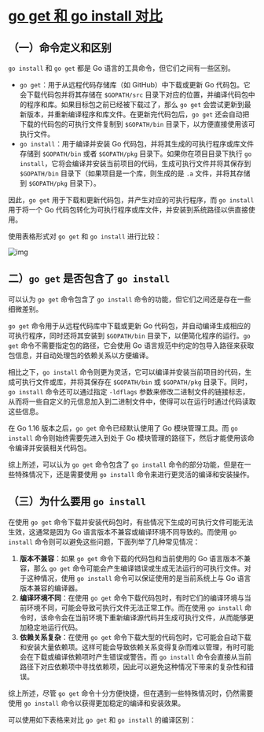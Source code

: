 # [go get 和 go install 对比](https://www.cnblogs.com/xingxia/p/golang_get_and_install.html)





## （一）命令定义和区别

`go install` 和 `go get` 都是 Go 语言的工具命令，但它们之间有一些区别。

- `go get`：用于从远程代码存储库（如 GitHub）中下载或更新 Go 代码包。它会下载代码包并将其存储在 `$GOPATH/src` 目录下对应的位置，并编译代码包中的程序和库。如果目标包之前已经被下载过了，那么 `go get` 会尝试更新到最新版本，并重新编译程序和库文件。在更新完代码包后，`go get` 还会自动把下载的代码包的可执行文件复制到 `$GOPATH/bin` 目录下，以方便直接使用该可执行文件。
- `go install`：用于编译并安装 Go 代码包，并将其生成的可执行程序或库文件存储到 `$GOPATH/bin` 或者 `$GOPATH/pkg` 目录下。如果你在项目目录下执行 `go install`，它将会编译并安装当前项目的代码，生成可执行文件并将其保存到 `$GOPATH/bin` 目录下（如果项目是一个库，则生成的是 `.a` 文件，并将其存储到 `$GOPATH/pkg` 目录下）。

因此，`go get` 用于下载和更新代码包，并产生对应的可执行程序，而 `go install` 用于将一个 Go 代码包转化为可执行程序或库文件，并安装到系统路径以供直接使用。

使用表格形式对 `go get` 和 `go install` 进行比较：

![img](https://gitee.com/pan-zhi_jian/cloud-imgs/raw/master/img/1128896-20230707145752980-1648207521.png)

 

## 二）`go get` 是否包含了 `go install`

可以认为 `go get` 命令包含了 `go install` 命令的功能，但它们之间还是存在一些细微差别。

`go get` 命令用于从远程代码库中下载或更新 Go 代码包，并自动编译生成相应的可执行程序，同时还将其安装到 `$GOPATH/bin` 目录下，以便简化程序的运行。`go get` 命令不需要指定包的路径，它会使用 Go 语言规范中约定的包导入路径来获取包信息，并自动处理包的依赖关系以方便编译。

相比之下，`go install` 命令则更为灵活，它可以编译并安装当前项目的代码，生成可执行文件或库，并将其保存在 `$GOPATH/bin` 或 `$GOPATH/pkg` 目录下。同时，`go install` 命令还可以通过指定 `-ldflags` 参数来修改二进制文件的链接标志，从而将一些自定义的元信息加入到二进制文件中，使得可以在运行时通过代码读取这些信息。

在 Go 1.16 版本之后，`go get` 命令已经默认使用了 Go 模块管理工具。而 `go install` 命令则始终需要先进入到处于 Go 模块管理的路径下，然后才能使用该命令编译并安装相关代码包。

综上所述，可以认为 `go get` 命令包含了 `go install` 命令的部分功能，但是在一些特殊情况下，还是需要使用 `go install` 命令来进行更灵活的编译和安装操作。

## （三）为什么要用 `go install`

在使用 `go get` 命令下载并安装代码包时，有些情况下生成的可执行文件可能无法生效，这通常是因为 Go 语言版本不兼容或编译环境不同导致的。而使用 `go install` 命令则可以避免这些问题，下面列举了几种常见情况：

1. **版本不兼容**：如果 `go get` 命令下载的代码包和当前使用的 Go 语言版本不兼容，那么 `go get` 命令可能会产生编译错误或生成无法运行的可执行文件。对于这种情况，使用 `go install` 命令可以保证使用的是当前系统上与 Go 语言版本兼容的编译器。
2. **编译环境不同**：在使用 `go get` 命令下载代码包时，有时它们的编译环境与当前环境不同，可能会导致可执行文件无法正常工作。而在使用 `go install` 命令时，该命令会在当前环境下重新编译源代码并生成可执行文件，从而能够更加稳定地运行代码。
3. **依赖关系复杂**：在使用 `go get` 命令下载大型的代码包时，它可能会自动下载和安装大量依赖项。这样可能会导致依赖关系变得复杂而难以管理，有时可能会在下载或编译依赖项时产生错误或警告。而 `go install` 命令会直接从当前路径下对应依赖项中寻找依赖项，因此可以避免这种情况下带来的复杂性和错误。

综上所述，尽管 `go get` 命令十分方便快捷，但在遇到一些特殊情况时，仍然需要使用 `go install` 命令以获得更加稳定的编译和安装效果。

可以使用如下表格来对比 `go get` 和 `go install` 的编译区别：



